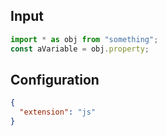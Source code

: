 
## Input
```javascript input
import * as obj from "something";
const aVariable = obj.property;
```

## Configuration
```json configuration
{
  "extension": "js"
}
```
